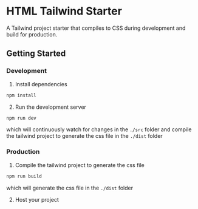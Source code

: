 # HTML Tailwind Starter 

A Tailwind project starter that compiles to CSS during development and build for production.

## Getting Started

### Development

1. Install dependencies

```bash
npm install
```

2. Run the development server

```bash
npm run dev
```
which will continuously watch for changes in the `./src` folder and compile the tailwind project to generate the css file in the `./dist` folder

### Production

1. Compile the tailwind project to generate the css file

```bash
npm run build
```

which will generate the css file in the `./dist` folder

2. Host your project 
